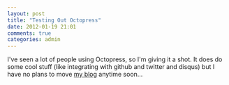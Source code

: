 ```yaml
---
layout: post
title: "Testing Out Octopress"
date: 2012-01-19 21:01
comments: true
categories: admin
---
```


I've seen a lot of people using Octopress, so I'm giving it a shot.
It does do some cool stuff (like integrating with github and twitter and
disqus) but I have no plans to move [my blog](http://www.kyleisom.net/blog)
anytime soon...

